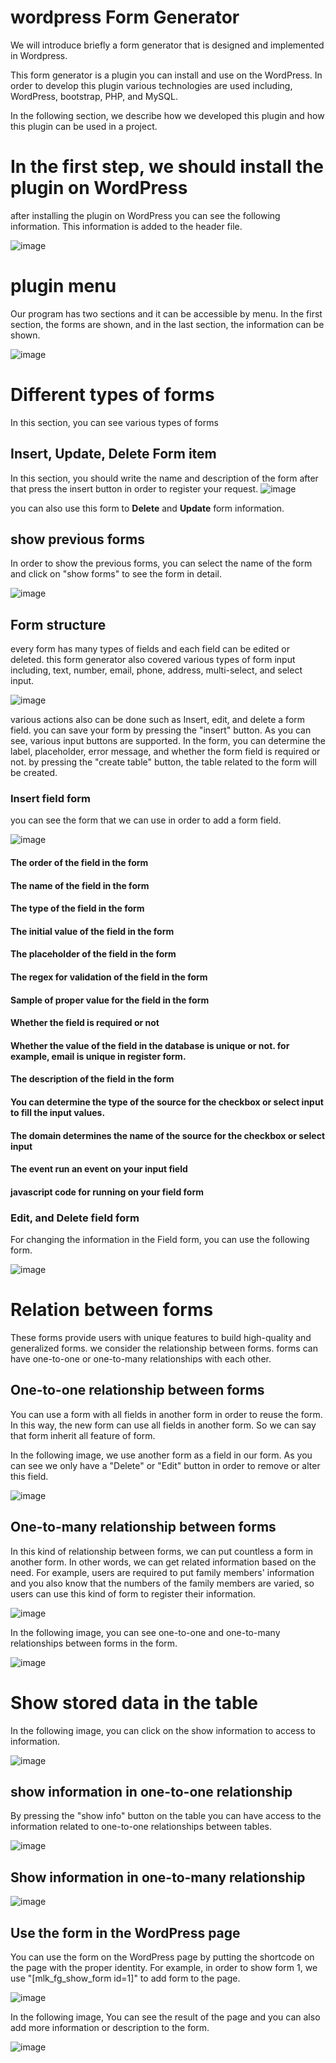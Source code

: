 # wordpress Form Generator
We will introduce briefly a form generator that is designed and implemented in Wordpress.

This form generator is a plugin you can install and use on the WordPress. In order to develop this plugin various technologies are used including, WordPress, bootstrap, PHP, and MySQL.

In the following section, we describe how we developed this plugin and how this plugin can be used in a project.

# In the first step, we should install the plugin on WordPress
after installing the plugin on WordPress you can see the following information. This information is added to the header file. 


![image](https://github.com/masoudmlk/wordpress_formbuilder/assets/20550253/a8ceef16-75d4-47d3-8101-11c7d098cebd)

# plugin menu
Our program has two sections and it can be accessible by menu. In the first section, the forms are shown, and in the last section, the information can be shown.

![image](https://github.com/masoudmlk/wordpress_formbuilder/assets/20550253/9e237b9a-923d-4afb-9d4a-1d5af11de6e3)


# Different types of forms
In this section, you can see various types of forms

## Insert, Update, Delete Form item
In this section, you should write the name and description of the form after that press the insert button in order to register your request.
![image](https://github.com/masoudmlk/wordpress_formbuilder/assets/20550253/d90dd8ac-f6e3-443a-9ba5-80ef7910ba90)

you can also use this form to <strong>Delete</strong> and <strong>Update</strong> form information.

## show previous forms
In order to show the previous forms, you can select the name of the form and click on "show forms" to see the form in detail.

![image](https://github.com/masoudmlk/wordpress_formbuilder/assets/20550253/9b81cde9-3f59-4683-b101-20cf843323b3)


## Form structure
every form has many types of fields and each field can be edited or deleted. this form generator  also covered various types of form input including, text, number, email, phone, address, multi-select, and select input.

![image](https://github.com/masoudmlk/wordpress_formbuilder/assets/20550253/d6aec908-9e6b-474c-a9d2-232cf9f62161)

various actions also can be done such as Insert, edit, and delete a form field.
you can save your form by pressing the "insert" button. As you can see, various input buttons are supported.
In the form, you can determine the label, placeholder, error message, and whether the form field is required or not. 
by pressing the "create table" button, the table related to the form will be created.


### Insert field form
you can see the form that we can use in order to add a form field.

![image](https://github.com/masoudmlk/wordpress_formbuilder/assets/20550253/3d50905a-2036-4a75-a1f7-2a8ab151b65a)

#### The order of the field in the form
#### The name of the field in the form 
#### The type of the field in the form
#### The initial value of the field in the form
#### The placeholder of the field in the form
#### The regex for validation of the field in the form
#### Sample of proper value for the field in the form
#### Whether the field is required or not
#### Whether the value of the field in the database is unique or not. for example, email is unique in register form.
#### The description of the field in the form
#### You can determine the type of the source for the checkbox or select input to fill the input values.
#### The domain determines the name of the source for the checkbox or select input
#### The event run an event on your input field
#### javascript code for running on your field form

### Edit, and Delete field form
For changing the information in the Field form, you can use the following form.

![image](https://github.com/masoudmlk/wordpress_formbuilder/assets/20550253/1267f535-c43f-4759-a66a-9896c08231df)



# Relation between forms
These forms provide users with unique features to build high-quality and generalized forms. we consider the relationship between forms. forms can have one-to-one or one-to-many relationships with each other.

## One-to-one relationship between forms
You can use a form with all fields in another form in order to reuse the form. In this way, the new form can use all fields in another form. So we can say that form inherit all feature of form.

In the following image, we use another form as a field in our form. As you can see we only have a "Delete" or "Edit" button in order to remove or alter this field.

![image](https://github.com/masoudmlk/wordpress_formbuilder/assets/20550253/372f2688-5999-4e43-ab1d-da304c0b0055)

 ## One-to-many relationship between forms
 In this kind of relationship between forms, we can put countless a form in another form. In other words, we can get related information based on the need. For example, users are required to put family members' information and you also know that the numbers of the family members are varied, so users can use this kind of form to register their information.

 ![image](https://github.com/masoudmlk/wordpress_formbuilder/assets/20550253/90a315ca-427f-4df2-8b56-06ae88e9eaac)

 In the following image, you can see one-to-one and one-to-many relationships between forms in the form.



![image](https://github.com/masoudmlk/wordpress_formbuilder/assets/20550253/dfc2df85-7d9c-42a1-bbeb-56ea59fc3376)


# Show stored data in the table

In the following image, you can click on the show information to access to information.

![image](https://github.com/masoudmlk/wordpress_formbuilder/assets/20550253/9e237b9a-923d-4afb-9d4a-1d5af11de6e3)

## show information in one-to-one relationship
By pressing the "show info" button on the table you can have access to the information related to one-to-one relationships between tables.

![image](https://github.com/masoudmlk/wordpress_formbuilder/assets/20550253/fa950291-8efc-4bb8-9449-1bfa0d275e22)


## Show information in one-to-many relationship

![image](https://github.com/masoudmlk/wordpress_formbuilder/assets/20550253/f18b9ff5-f1ec-4001-91ed-ad6a8ce7af4e)


## Use the form in the WordPress page
You can use the form on the WordPress page by putting the shortcode on the page with the proper identity. For example, in order to show form 1, we use  "[mlk_fg_show_form id=1]"
to add form to the page.

![image](https://github.com/masoudmlk/wordpress_formbuilder/assets/20550253/f6cee932-7d7b-4cbd-985b-cfa3b975490e)


In the following image, You can see the result of the page and you can also add more information or description to the form.

![image](https://github.com/masoudmlk/wordpress_formbuilder/assets/20550253/2e06be02-99d9-468f-ae58-991e8f0fe678)




 





